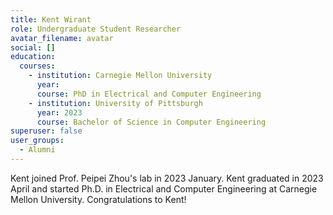 ```yaml
---
title: Kent Wirant
role: Undergraduate Student Researcher
avatar_filename: avatar
social: []
education:
  courses:
    - institution: Carnegie Mellon University 
      year: 
      course: PhD in Electrical and Computer Engineering 
    - institution: University of Pittsburgh
      year: 2023
      course: Bachelor of Science in Computer Engineering 
superuser: false
user_groups:
  - Alumni
---
```

Kent joined Prof. Peipei Zhou's lab in 2023 January. Kent graduated in 2023 April and started Ph.D. in Electrical and Computer Engineering at Carnegie Mellon University. Congratulations to Kent!
